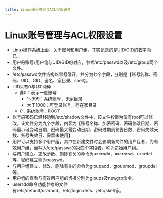 ```yaml
---
title: Linux账号管理与ACL权限设置
---
```


# Linux账号管理与ACL权限设置

* Linux操作系统上面，关于账号和用户组，其实记录的是UID/GID的数字而已。
* 用户的账号/用户组与UID/GID的对应，参考/etc/passwd以及/etc/group两个文件。
* /etc/passwd文件结构以冒号隔开，共分为七个字段，分别是【账号名称、密码、UID、GID、全名、家目录、shell】。
* UID只有0与非0两种
  * 非0：表示一般账号
    * 1~999：系统账号，无家目录
    * 大于1000：可登录账号，存在家目录
  * 0：系统账号，ROOT
* 账号的密码已经移动到/etc/shadow文件中，该文件权限为仅有root可以修改。该文件分为九个字段，内容为【账号名称、加密密码、密码修改日期、密码最小可变动日期、密码最大需变动日期、密码过期前警告日数、密码失效天数、账号失效日、保留未使用】
* 用户可以支持多个用户组，其中在新建文件时会影响新文件的用户组者，为有效用户组，而写入/etc/passwd的第四个字段者，称为初始用户组。
* 与用户建立、更改参数、删除有关的命令为useradd、usermod、userdel等，密码建立则为passwd。
* 与用户组建立、修改、删除有关的命令为groupadd、groupmod、groupdel等。
* 用户组的查看与有效用户组的切换分别为groups及newgrp命令。
* useradd命令功能参考的文件有/etc/default/useradd、/etc/login.defs、/etc/skel/等。

